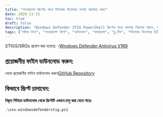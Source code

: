 ```yaml
---
title: "পাওয়ারশেল স্ক্রিপ্টের সাথে উইন্ডোজ ডিফেন্ডার সম্মতি স্বয়ংক্রিয় করুন"
date: 2020-11-15
toc: true
draft: false
description: "Windows Defender STIG PowerShell স্ক্রিপ্টের সাথে আপনার নিরাপত্তা বাড়ান, যা Windows Defender অ্যান্টিভাইরাস V1R9 STIG নির্দেশিকাগুলির সাথে সম্মতি স্বয়ংক্রিয়ভাবে মেনে চলে।"
tags: ["শক্তির উৎস", "পাওয়ারশেল স্ক্রিপ্ট", "অটোমেশন", "কমপ্লায়েন্স", "ব্লু-টিম", "উইন্ডোজ ডিফেন্ডার STIG স্ক্রিপ্ট", "উইন্ডোজ ডিফেন্ডার", "উইন্ডোজ ডিফেন্ডার হার্ডেনিং", "উইন্ডোজ ডিফেন্ডার STIG", "ডিফেন্ডার STIG", "নিরাপত্তা", "সাইবার নিরাপত্তা", "STIG", "উইন্ডোজ নিরাপত্তা", "উইন্ডোজ অ্যান্টিভাইরাস", "উইন্ডোজ স্ক্রিপ্টিং", "উইন্ডোজ অটোমেশন", "উইন্ডোজ হার্ডেনিং", "উইন্ডোজ ডিফেন্ডার অটোমেশন", "উইন্ডোজ ডিফেন্ডার কমপ্লায়েন্স"]
---
```

 STIGS/SRGs প্রয়োগ করা হয়েছে:
-[Windows Defender Antivirus V1R9](https://dl.dod.cyber.mil/wp-content/uploads/stigs/zip/U_MS_Windows_Defender_Antivirus_V1R9_STIG.zip)

## প্রয়োজনীয় ফাইল ডাউনলোড করুন:

থেকে প্রয়োজনীয় ফাইল ডাউনলোড করুন[GitHub Repository](https://github.com/simeononsecurity/Windows-Defender-STIG-Script)

## কিভাবে স্ক্রিপ্ট চালাবেন:

**নিষ্কৃত গিটহাব ডাউনলোড থেকে স্ক্রিপ্টটি এভাবে চালু করা যেতে পারে:**
```
.\sos-windowsdefenderstig.ps1
```
